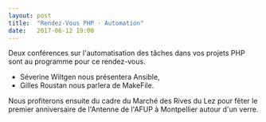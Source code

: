 ```yaml
---
layout: post
title:  "Rendez-Vous PHP · Automation"
date:   2017-06-12 19:00
---
```


Deux conférences sur l'automatisation des tâches dans vos projets PHP sont au programme pour ce rendez-vous.

* Séverine Wiltgen nous présentera Ansible, 
* Gilles Roustan nous parlera de MakeFile.

Nous profiterons ensuite du cadre du Marché des Rives du Lez pour fêter le premier anniversaire de l'Antenne de l'AFUP à Montpellier autour d'un verre.
